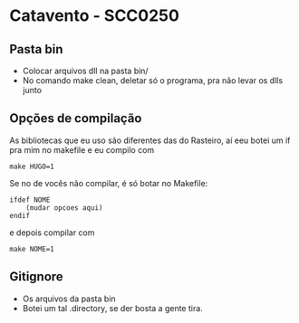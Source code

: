 # Catavento - SCC0250

## Pasta bin
* Colocar arquivos dll na pasta bin/
* No comando make clean, deletar só o programa, pra não levar os dlls junto

## Opções de compilação
As bibliotecas que eu uso são diferentes das do Rasteiro, aí eeu botei um if pra mim no makefile e eu compilo com

    make HUGO=1

Se no de vocês não compilar, é só botar no Makefile:

    ifdef NOME
        (mudar opcoes aqui)
    endif

e depois compilar com

	make NOME=1


## Gitignore
* Os arquivos da pasta bin
* Botei um tal .directory, se der bosta a gente tira.
